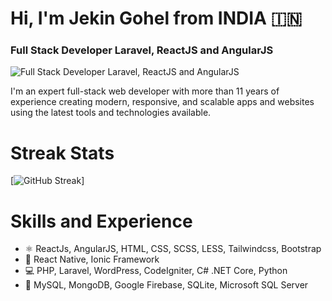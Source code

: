 # **Hi, I'm Jekin Gohel from INDIA 🇮🇳**
### Full Stack Developer Laravel, ReactJS and AngularJS
![Full Stack Developer Laravel, ReactJS and AngularJS](https://www.flexbox.in/Jekin-Github-Cover.jpeg)

I'm an expert full-stack web developer with more than 11 years of experience creating modern, responsive, and scalable apps and websites using the latest tools and technologies available.

# Streak Stats
[![GitHub Streak](https://streak-stats.demolab.com?user=jekingohel&theme=whatsapp-dark2)]

# Skills and Experience
- ⚛ ReactJs, AngularJS, HTML, CSS, SCSS, LESS, Tailwindcss, Bootstrap
- 📱 React Native, Ionic Framework
- 💻 PHP, Laravel, WordPress, CodeIgniter, C# .NET Core, Python
- :floppy_disk: MySQL, MongoDB, Google Firebase, SQLite, Microsoft SQL Server
